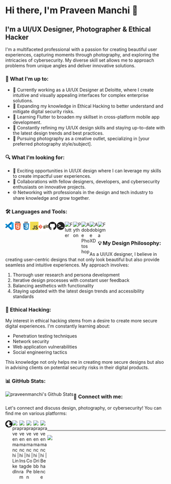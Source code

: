 # Hi there, I'm Praveen Manchi 👋

## I'm a UI/UX Designer, Photographer & Ethical Hacker

I'm a multifaceted professional with a passion for creating beautiful user experiences, capturing moments through photography, and exploring the intricacies of cybersecurity. My diverse skill set allows me to approach problems from unique angles and deliver innovative solutions.

### 🚀 What I'm up to:

- 🏢 Currently working as a UI/UX Designer at Deloitte, where I create intuitive and visually appealing interfaces for complex enterprise solutions.
- 🌱 Expanding my knowledge in Ethical Hacking to better understand and mitigate digital security risks.
- 📱 Learning Flutter to broaden my skillset in cross-platform mobile app development.
- 🎨 Constantly refining my UI/UX design skills and staying up-to-date with the latest design trends and best practices.
- 📸 Pursuing photography as a creative outlet, specializing in [your preferred photography style/subject].

### 🔍 What I'm looking for:

- 💼 Exciting opportunities in UI/UX design where I can leverage my skills to create impactful user experiences.
- 🤝 Collaborations with fellow designers, developers, and cybersecurity enthusiasts on innovative projects.
- 🌐 Networking with professionals in the design and tech industry to share knowledge and grow together.

### 🛠️ Languages and Tools:

<img align="left" alt="Visual Studio Code" width="26px" src="https://raw.githubusercontent.com/github/explore/80688e429a7d4ef2fca1e82350fe8e3517d3494d/topics/visual-studio-code/visual-studio-code.png" />
<img align="left" alt="HTML5" width="26px" src="https://raw.githubusercontent.com/github/explore/80688e429a7d4ef2fca1e82350fe8e3517d3494d/topics/html/html.png" />
<img align="left" alt="CSS3" width="26px" src="https://raw.githubusercontent.com/github/explore/80688e429a7d4ef2fca1e82350fe8e3517d3494d/topics/css/css.png" />
<img align="left" alt="JavaScript" width="26px" src="https://raw.githubusercontent.com/github/explore/80688e429a7d4ef2fca1e82350fe8e3517d3494d/topics/javascript/javascript.png" />
<img align="left" alt="Git" width="31px" src="https://raw.githubusercontent.com/github/explore/80688e429a7d4ef2fca1e82350fe8e3517d3494d/topics/git/git.png" />
<img align="left" alt="GitHub" width="26px" src="https://raw.githubusercontent.com/github/explore/78df643247d429f6cc873026c0622819ad797942/topics/github/github.png" />
<img align="left" alt="Terminal" width="26px" src="https://raw.githubusercontent.com/github/explore/80688e429a7d4ef2fca1e82350fe8e3517d3494d/topics/terminal/terminal.png" />
<img align="left" alt="Flutter" width="26px" src="https://img.icons8.com/color/48/000000/flutter.png"/>
<img align="left" alt="Python" width="26px" src="https://img.icons8.com/color/48/000000/python.png"/>
<img align="left" alt="Adobe Photoshop" width="26px" src="https://img.icons8.com/color/48/000000/adobe-photoshop.png"/>
<img align="left" alt="Adobe XD" width="26px" src="https://img.icons8.com/color/48/000000/adobe-xd.png"/>
<img align="left" alt="Figma" width="26px" src="https://img.icons8.com/windows/32/000000/figma.png"/>

<br />
<br />

### 💡 My Design Philosophy:

As a UI/UX designer, I believe in creating user-centric designs that not only look beautiful but also provide seamless and intuitive experiences. My approach involves:

1. Thorough user research and persona development
2. Iterative design processes with constant user feedback
3. Balancing aesthetics with functionality
4. Staying updated with the latest design trends and accessibility standards

### 🔐 Ethical Hacking:

My interest in ethical hacking stems from a desire to create more secure digital experiences. I'm constantly learning about:

- Penetration testing techniques
- Network security
- Web application vulnerabilities
- Social engineering tactics

This knowledge not only helps me in creating more secure designs but also in advising clients on potential security risks in their digital products.

### 📊 GitHub Stats:

<img align="left" alt="praveenmanchi's Github Stats" src="https://github-readme-stats.vercel.app/api?username=praveenmanchi&show_icons=true&hide_border=true" />

### 🤝 Connect with me:

Let's connect and discuss design, photography, or cybersecurity! You can find me on various platforms:

[<img align="left" alt="praveenmanchi.github.io" width="22px" src="https://raw.githubusercontent.com/iconic/open-iconic/master/svg/globe.svg" />][website]
[<img align="left" alt="praveenmanchi | LinkedIn" width="22px" src="https://cdn.jsdelivr.net/npm/simple-icons@v3/icons/linkedin.svg" />][linkedin]
[<img align="left" alt="praveenmanchi | Instagram" width="22px" src="https://cdn.jsdelivr.net/npm/simple-icons@v3/icons/instagram.svg" />][instagram]
[<img align="left" alt="praveenmanchi | CodePen" width="22px" src="https://cdn.jsdelivr.net/npm/simple-icons@v3/icons/codepen.svg" />][codepen]
[<img align="left" alt="praveenmanchi | Dribbble" width="22px" src="https://cdn.jsdelivr.net/npm/simple-icons@v3/icons/dribbble.svg" />][dribbble]
[<img align="left" alt="praveenmanchi | Behance" width="22px" src="https://cdn.jsdelivr.net/npm/simple-icons@v3/icons/behance.svg" />][behance]

<br />

---

<img src="https://github.com/ashutosh1919/ashutosh1919/blob/master/linkedin_banner.png" />

[website]: https://praveenmanchi.github.io/
[instagram]: https://www.instagram.com/praveen_kumar_manchi/
[linkedin]: https://www.linkedin.com/in/praveen-manchi-509666bb/
[codepen]: https://codepen.io/
[dribbble]: https://dribbble.com/
[behance]: https://www.behance.net/
